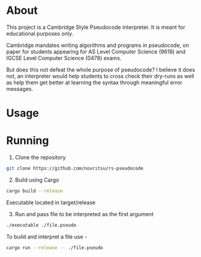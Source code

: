 # About

This project is a Cambridge Style Pseudocode interpreter. It is meant for educational purposes only.

Cambridge mandates writing algorithms and programs in pseudocode, on paper for students appearing for AS Level Computer Science (9618) and IGCSE Level Computer Science (0478) exams.

But does this not defeat the whole purpose of pseudocode? I believe it does not, an interpreter would help students to cross check their dry-runs as well as help them get better at learning the syntax through meaningful error messages.

# Usage

# Running

1. Clone the repository

```sh
git clone https://github.com/nouritsu/rs-pseudocode
```

2. Build using Cargo

```sh
cargo build --release
```

Executable located in target/release

3. Run and pass file to be interpreted as the first argument

```sh
./executable ./file.pseudo
```

To build and interpret a file use -

```sh
cargo run --release -- ./file.pseudo
```
